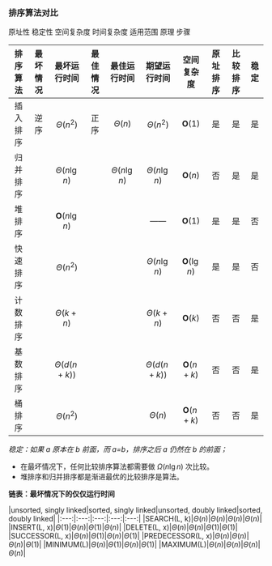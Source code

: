 ### 排序算法对比

原址性
稳定性
空间复杂度
时间复杂度
适用范围
原理
步骤


|排序算法|最坏情况|最坏运行时间|最佳情况|最佳运行时间|期望运行时间|空间复杂度|原址排序|比较排序|稳定|
|:---:|:---:|:---:|:---:|:---:|:---:|:---:|:---:|:---:|:---:|
|插入排序|逆序|$\Theta \left( n^{2} \right)$|正序|$\Theta \left( n \right)$|$\Theta \left( n^{2} \right)$|$\mathbf{O} \left( 1 \right)$|是|是|是|
|归并排序||$\Theta \left( n \lg n \right)$||$\Theta \left( n \lg n \right)$|$\Theta \left( n \lg n \right)$|$\mathbf{O} \left( n \right)$|否|是|是|
|堆排序||$\mathbf{O} \left( n \lg n \right)$|||——|$\mathbf{O} \left( 1 \right)$|是|是|否|
|快速排序||$\Theta \left( n^{2} \right)$|||$\Theta\left( n \lg n \right)$|$\mathbf{O} \left( \lg n \right)$|是|是|否|
|计数排序||$\Theta \left( k + n \right)$|||$\Theta \left( k + n \right)$|$\mathbf{O} \left( k \right)$|否|否|是|
|基数排序||$\Theta \left( d \left( n + k \right) \right)$|||$\Theta \left( d \left( n + k \right) \right)$|$\mathbf{O} \left( n + k \right)$|否|否|是|
|桶排序||$\Theta\left( n^{2} \right)$|||$\Theta \left( n \right)$|$\mathbf{O} \left( n + k \right)$|否|否|是|

*稳定：如果 a 原本在 b 前面，而 a=b，排序之后 a 仍然在 b 的前面；*


- 在最坏情况下，任何比较排序算法都需要做 $\Omega \left( n \lg n \right)$ 次比较。
- 堆排序和归并排序都是渐进最优的比较排序是算法。


**链表：最坏情况下的仅仅运行时间**

|unsorted, singly linked|sorted, singly linked|unsorted, doubly linked|sorted, doubly linked|
|:---:|:---:|:---:|:---:|:---:|
|$\text{SEARCH(L, k)}$|$\Theta(n)$|$\Theta(n)$|$\Theta(n)$|$\Theta(n)$|
|$\text{INSERT(L, x)}$|$\Theta(1)$|$\Theta(n)$|$\Theta(1)$|$\Theta(n)$|
|$\text{DELETE(L, x)}$|$\Theta(n)$|$\Theta(n)$|$\Theta(1)$|$\Theta(1)$|
|$\text{SUCCESSOR(L, x)}$|$\Theta(n)$|$\Theta(1)$|$\Theta(n)$|$\Theta(1)$|
|$\text{PREDECESSOR(L, x)}$|$\Theta(n)$|$\Theta(n)$|$\Theta(n)$|$\Theta(1)$|
|$\text{MINIMUM(L)}$|$\Theta(n)$|$\Theta(1)$|$\Theta(n)$|$\Theta(1)$|
|$\text{MAXIMUM(L)}$|$\Theta(n)$|$\Theta(n)$|$\Theta(n)$|$\Theta(n)$|
